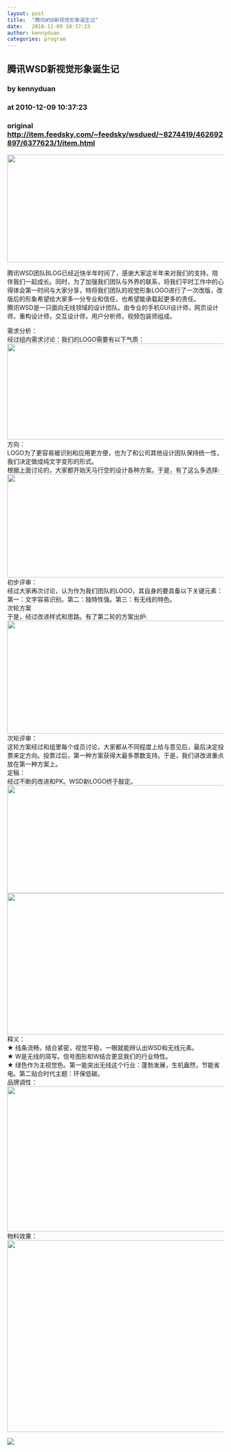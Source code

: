 ```yaml
---
layout: post
title:  "腾讯WSD新视觉形象诞生记"
date:   2010-12-09 10:37:23
author: kennyduan
categories: program
---
```


## 腾讯WSD新视觉形象诞生记
### by kennyduan
### at 2010-12-09 10:37:23
### original <http://item.feedsky.com/~feedsky/wsdued/~8274419/462692897/6377623/1/item.html>

<p><img src="http://wsd.tencent.com/wp-content/uploads/2010/12/WSDLOGO1.jpg" alt="" width="650" height="250"></p>
<p>腾讯WSD团队BLOG已经近快半年时间了，感谢大家这半年来对我们的支持，陪伴我们一起成长。同时，为了加强我们团队与外界的联系，将我们平时工作中的心得体会第一时间与大家分享，特将我们团队的视觉形象LOGO进行了一次改版，改版后的形象希望给大家多一分专业和信任，也希望能承载起更多的责任。<br>
腾讯WSD是一只面向无线领域的设计团队。由专业的手机GUI设计师，网页设计师，重构设计师，交互设计师，用户分析师，视频包装师组成。</p>
<div><span></span>需求分析：</div>
<div>经过组内需求讨论：我们的LOGO需要有以下气质：<br>
<img src="http://wsd.tencent.com/wp-content/uploads/2010/12/WSDLOGO_2.jpg" alt="" width="650" height="223"></div>
<div>方向：</div>
<div>LOGO为了更容易被识别和应用更方便，也为了和公司其他设计团队保持统一性，我们决定做成纯文字变形的形式。<br>
根据上面讨论的，大家都开始天马行空的设计各种方案。于是，有了这么多选择:<br>
<img src="http://wsd.tencent.com/wp-content/uploads/2010/12/WSDLOGO_3.jpg" alt="" width="650" height="240"></div>
<div>初步评审：<br>
经过大家再次讨论，认为作为我们团队的LOGO，其自身的要具备以下关键元素：<br>
第一：文字容易识别。第二：独特性强。第三：有无线的特色。</div>
<div></div>
<div>次轮方案<br>
于是，经过改进样式和思路。有了第二轮的方案出炉:<br>
<img src="http://wsd.tencent.com/wp-content/uploads/2010/12/WSDLOGO_41.jpg" alt="" width="650" height="262"></div>
<div>
<div>次轮评审：</div>
<div>这轮方案经过和组里每个成员讨论，大家都从不同程度上给与意见后，最后决定投票来定方向。投票过后，第一种方案获得大最多票数支持。于是，我们讲改进重点放在第一种方案上。</div>
<div></div>
<div>定稿：</div>
<div>经过不断的改进和PK。WSD新LOGO终于敲定。<br>
<img src="http://wsd.tencent.com/wp-content/uploads/2010/12/WSDLOGO_5.jpg" alt="" width="650" height="250"><br>
<img src="http://wsd.tencent.com/wp-content/uploads/2010/12/wsdlogo_61.jpg" alt="" width="650" height="328">
</div>
<div>释义：</div>
<div>★ 线条流畅，结合紧密，视觉平稳，一眼就能辨认出WSD和无线元素。<br>
★ W是无线的简写。信号图形和W结合更显我们的行业特性。<br>
★ 绿色作为主视觉色。第一能突出无线这个行业：蓬勃发展，生机盎然，节能省电。第二贴合时代主题：环保低碳。</div>
<div></div>
<div>品牌调性：<br>
<img src="http://wsd.tencent.com/wp-content/uploads/2010/12/WSDLOGO_7.jpg" alt="" width="650" height="337"></div>
<div>物料效果：<br>
<img src="http://wsd.tencent.com/wp-content/uploads/2010/12/WSDLOGO_81.jpg" alt="" width="650" height="445"></div>
</div><img src="http://www1.feedsky.com/t1/462692897/wsdued/feedsky/s.gif?r=http://item.feedsky.com/~feedsky/wsdued/~8274419/462692897/6377623/1/item.html" border="0" height="0" width="0"><p><a href="http://www1.feedsky.com/r/l/feedsky/wsdued/462692897/art01.html"><img border="0" ismap src="http://www1.feedsky.com/r/i/feedsky/wsdued/462692897/art01.gif"></a></p>